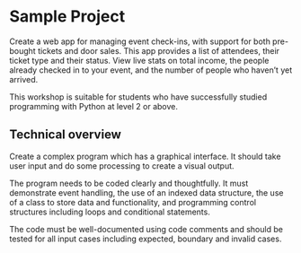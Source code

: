# Sample Project

Create a web app for managing event check-ins, with support for both pre-bought tickets and door sales. This app provides a list of attendees, their ticket type and their status. View live stats on total income, the people already checked in to your event, and the number of people who haven’t yet arrived.

This workshop is suitable for students who have successfully studied programming with Python at level 2 or above.

## Technical overview
Create a complex program which has a graphical interface. It should take user input and do some processing to create a visual output. 

The program needs to be coded clearly and thoughtfully. It must demonstrate event handling, the use of an indexed data structure, the use of a class to store data and functionality, and programming control structures including loops and conditional statements. 

The code must be well-documented using code comments and should be tested for all input cases including expected, boundary and invalid cases.